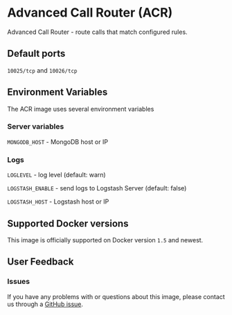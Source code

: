 Advanced Call Router (ACR)
====

Advanced Call Router - route calls that match configured rules.

## Default ports

`10025/tcp` and `10026/tcp`

## Environment Variables

The ACR image uses several environment variables

### Server variables

`MONGODB_HOST` - MongoDB host or IP

### Logs

`LOGLEVEL` - log level (default: warn)

`LOGSTASH_ENABLE` - send logs to Logstash Server (default: false)

`LOGSTASH_HOST` - Logstash host or IP


## Supported Docker versions

This image is officially supported on Docker version `1.5` and newest.

## User Feedback

### Issues
If you have any problems with or questions about this image, please contact us through a [GitHub issue](https://github.com/webitel/acr/issues).
